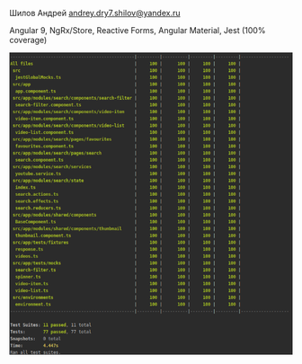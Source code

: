 Шилов Андрей
andrey.dry7.shilov@yandex.ru

Angular 9, NgRx/Store, Reactive Forms, Angular Material, Jest (100% coverage)

![Image](https://raw.githubusercontent.com/Dry7/angular9-youtube-task/master/src/assets/coverage.png?token=ACKMVQPHYZBZBL7AAMQYCSK6LWSVI)
